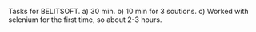Tasks for BELITSOFT.
a) 30 min.
b) 10 min for 3 soutions.
c) Worked with selenium for the first time, so about 2-3 hours.
